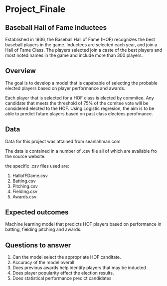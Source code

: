 # Project_Finale

## Baseball Hall of Fame Inductees
Established in 1936, the Baseball Hall of Fame (HOF) recognizes the best baseball players in the game. Inductees are selected each year, and join a Hall of Fame Class. The players selected join a caste of the best players and most noted names in the game and include more than 300 players.

## Overview
The goal is to develop a model that is capabable of selecting the probable elected players based on player performance and awards. 

Each player that is selected for a HOF class is elected by commitee. Any candidate that meets the threshold of 75% of the comitee vote will be considered elected to the HOF. Using Logistic regresion, the aim is to be able to predict future players based on past class electees perofmance.


## Data
Data for this project was attained from seanlahman.com

The data is contained in a number of .csv file all of which are available fro the source website.

the specific .csv files used are:
1) HallofFDame.csv
2) Batting.csv
3) Pitching.csv
4) Fielding.csv
5) Awards.csv

## Expected outcomes
Machine learning model that predicts HOF players based on performance in batting, fielding pitching and awards.

## Questions to answer

1) Can the model select the appropriate HOF canditate.
2) Accuracy of the model overall
3) Does previous awards help identify players that may be inducted
4) Does player popularity effect the election results.
5) Does statistical performance predict candidates

